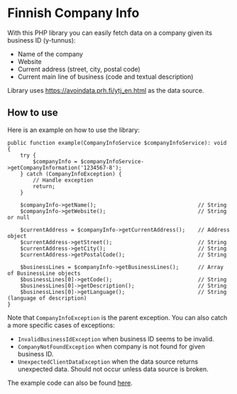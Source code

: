 # Finnish Company Info

With this PHP library you can easily fetch data on a company 
given its business ID (y-tunnus):

- Name of the company
- Website
- Current address (street, city, postal code)
- Current main line of business (code and textual description)

Library uses https://avoindata.prh.fi/ytj_en.html as the data source.

## How to use

Here is an example on how to use the library:

```
public function example(CompanyInfoService $companyInfoService): void
{
    try {
        $companyInfo = $companyInfoService->getCompanyInformation('1234567-8');
    } catch (CompanyInfoException) {
        // Handle exception
        return;
    }

    $companyInfo->getName();                                // String
    $companyInfo->getWebsite();                             // String or null

    $currentAddress = $companyInfo->getCurrentAddress();    // Address object
    $currentAddress->getStreet();                           // String
    $currentAddress->getCity();                             // String
    $currentAddress->getPostalCode();                       // String

    $businessLines = $companyInfo->getBusinessLines();      // Array of BusinessLine objects
    $businessLines[0]->getCode();                           // String
    $businessLines[0]->getDescription();                    // String
    $businessLines[0]->getLanguage();                       // String (language of description)
}
```

Note that `CompanyInfoException` is the parent exception. You can also catch a more specific cases of exceptions:

- `InvalidBusinessIdException` when business ID seems to be invalid.
- `CompanyNotFoundException` when company is not found for given business ID.
- `UnexpectedClientDataException` when the data source returns unexpected data. Should not occur unless data source is broken.

The example code can also be found [here](https://github.com/RikuKukkaniemi/finnish-company-info/blob/master/Example/Example.php).